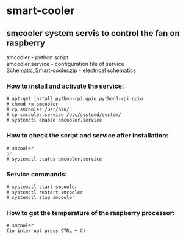 # smart-cooler
smcooler system servis to control the fan on raspberry
---
smcooler - python script<br>
smcooler.service - configuration file of service<br>
Schematic_Smart-cooler.zip - electrical schematics<br>

### How to install and activate the service:<br>
    # apt-get install python-rpi.gpio python3-rpi.gpio
    # chmod +x smcooler
    # cp smcooler /usr/bin/
    # cp smcooler.service /etc/systemd/system/
    # systemctl enable smcooler.service

### How to check the script and service after installation:<br>
    # smcooler
    or
    # systemctl status smcooler.service

### Service commands:<br>
    # systemctl start smcooler
    # systemctl restart smcooler
    # systemctl stop smcooler

### How to get the temperature of the raspberry processor:<br>
    # smcooler
    (to interrupt press CTRL + C)
